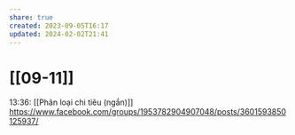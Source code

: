 ```yaml
---
share: true
created: 2023-09-05T16:17
updated: 2024-02-02T21:41
---
```

# [[09-11]]
13:36: [[Phân loại chi tiêu (ngắn)]] https://www.facebook.com/groups/1953782904907048/posts/3601593850125937/
